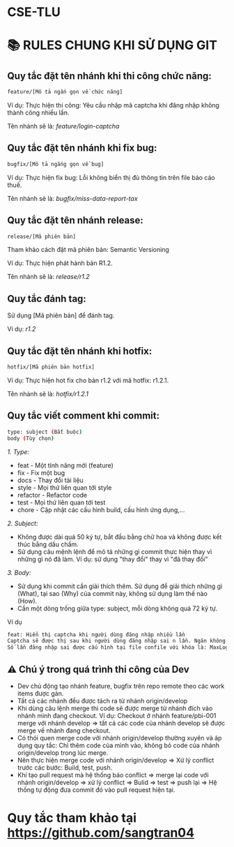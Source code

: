 # CSE-TLU

# 📚 RULES CHUNG KHI SỬ DỤNG GIT

## Quy tắc đặt tên nhánh khi thi công chức năng:

```bash
feature/[Mô tả ngắn gọn về chức năng]
```

Ví dụ: Thực hiện thi công: Yêu cầu nhập mã captcha khi đăng nhập không thành công nhiều lần.

Tên nhánh sẽ là: _feature/login-captcha_

## Quy tắc đặt tên nhánh khi fix bug:

```bash
bugfix/[Mô tả ngắng gọn về bug]
```

Ví dụ: Thực hiện fix bug: Lỗi không biển thị đủ thông tin trên file báo cáo thuế.

Tên nhánh sẽ là: _bugfix/miss-data-report-tax_

## Quy tắc đặt tên nhánh release:

```bash
release/[Mã phiên bản]
```

Tham khảo cách đặt mã phiên bản: Semantic Versioning

Ví dụ: Thực hiện phát hành bản R1.2.

Tên nhánh sẽ là: _release/r1.2_

## Quy tắc đánh tag:

Sử dụng [Mã phiên bản] để đánh tag.

Ví dụ: _r1.2_

## Quy tắc đặt tên nhánh khi hotfix:

```bash
hotfix/[Mã phiên bản hotfix]
```

Ví dụ: Thực hiện hot fix cho bản r1.2 với mã hotfix: r1.2.1.

Tên nhánh sẽ là: _hotfix/r1.2.1_

## Quy tắc viết comment khi commit:

```bash
type: subject (Bắt buộc)
body (Tùy chọn)
```

_1. Type:_

- feat - Một tính năng mới (feature)
- fix - Fix một bug
- docs - Thay đổi tài liệu
- style - Mọi thứ liên quan tới style
- refactor - Refactor code
- test - Mọi thứ liên quan tới test
- chore - Cập nhật các cấu hình build, cấu hình ứng dụng,...

_2. Subject:_

- Không được dài quá 50 ký tự, bắt đầu bằng chữ hoa và không được kết thúc bằng dấu chấm.
- Sử dụng câu mệnh lệnh để mô tả những gì commit thực hiện thay vì những gì nó đã làm. Ví dụ: sử dụng "thay đổi" thay vì "đã thay đổi"

_3. Body:_

- Sử dụng khi commit cần giải thích thêm. Sử dụng để giải thích những gì (What), tại sao (Why) của commit này, không sử dụng làm thế nào (How).
- Cần một dòng trống giữa type: subject, mỗi dòng không quá 72 ký tự.

Ví dụ

```bash
feat: Hiển thị captcha khi người dùng đăng nhập nhiều lần
Captcha sẽ được thị sau khi người dùng đăng nhập sai n lần. Ngăn không cho phép người dùng viết các công cụ tự động dò mật khẩu.
Số lần đăng nhập sai được cấu hình tại file confile với khóa là: MaxLoginFail.
```

## ⚠️ Chú ý trong quá trình thi công của Dev

- Dev chủ động tạo nhánh feature, bugfix trên repo remote theo các work items được gán.
- Tất cả các nhánh đều được tách ra từ nhánh origin/develop
- Khi dùng câu lệnh merge thì code sẽ được merge từ nhánh đích vào nhánh mình đang checkout. Ví dụ: Checkout ở nhánh feature/pbi-001 merge với nhánh develop => tất cả các code của nhánh develop sẽ được merge về nhánh đang checkout.
- Có thói quen merge code với nhánh origin/develop thường xuyên và áp dụng quy tắc: Chỉ thêm code của mình vào, không bỏ code của nhánh origin/develop trong lúc merge.
- Nên thực hiện merge code với nhánh origin/develop => Xử lý conflict trước các bước: Build, test, push.
- Khi tạo pull request mà hệ thống báo conflict => merge lại code với nhánh origin/develop => xử lý conflict => Bulid => test => push lại
  => Hệ thống tự động đưa commit đó vào pull request hiện tại.

# Quy tắc tham khảo tại https://github.com/sangtran04
